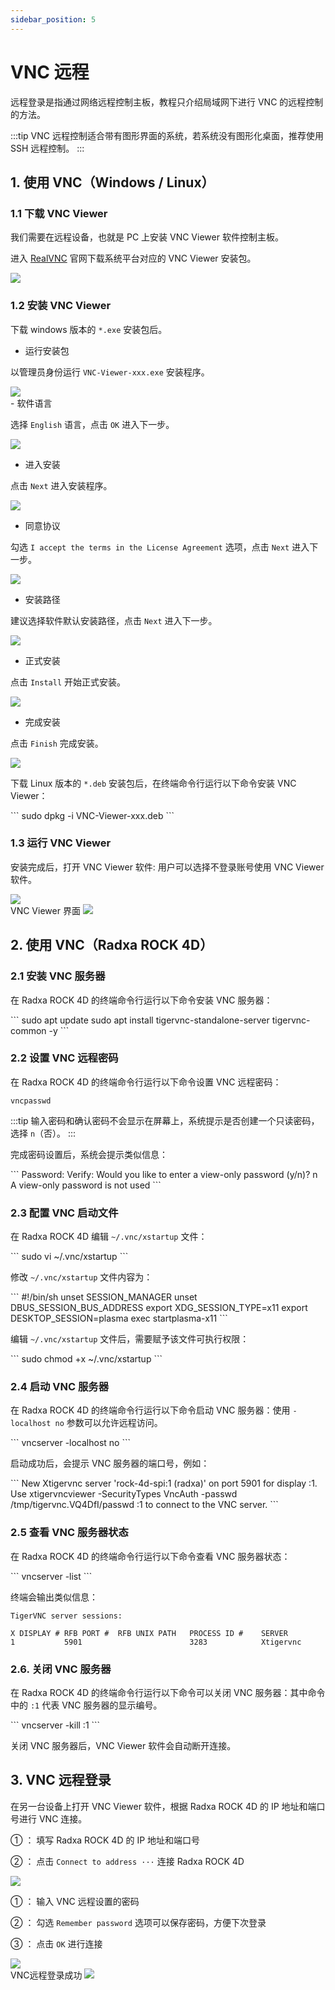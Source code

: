 ```yaml
---
sidebar_position: 5
---
```


# VNC 远程

远程登录是指通过网络远程控制主板，教程只介绍局域网下进行 VNC 的远程控制的方法。

:::tip
VNC 远程控制适合带有图形界面的系统，若系统没有图形化桌面，推荐使用 SSH 远程控制。
:::

## 1. 使用 VNC（Windows / Linux）

### 1.1 下载 VNC Viewer

我们需要在远程设备，也就是 PC 上安装 VNC Viewer 软件控制主板。

进入 [RealVNC](https://www.realvnc.com/en/connect/download/viewer) 官网下载系统平台对应的 VNC Viewer 安装包。

<div style={{textAlign: 'center'}}>
    <img src="/img/rock4/4d/vnc-download.webp" style={{width: '100%', maxWidth: '1200px'}} />
</div>

### 1.2 安装 VNC Viewer

<Tabs queryString="install-vnc">

<TabItem value="Windows">

下载 windows 版本的 `*.exe` 安装包后。

- 运行安装包

以管理员身份运行 `VNC-Viewer-xxx.exe` 安装程序。

<div style={{textAlign: 'center'}}>
    <img src="/img/rock4/4d/vnc-windows-install-01.webp" style={{width: '100%', maxWidth: '600px'}} />
</div>
- 软件语言

选择 `English` 语言，点击 `OK` 进入下一步。

<div style={{textAlign: 'center'}}>
    <img src="/img/rock4/4d/vnc-windows-install-02.webp" style={{width: '100%', maxWidth: '300px'}} />
</div>

- 进入安装

点击 `Next` 进入安装程序。

<div style={{textAlign: 'center'}}>
    <img src="/img/rock4/4d/vnc-windows-install-03.webp" style={{width: '100%', maxWidth: '600px'}} />
</div>

- 同意协议

勾选 `I accept the terms in the License Agreement` 选项，点击 `Next` 进入下一步。

<div style={{textAlign: 'center'}}>
    <img src="/img/rock4/4d/vnc-windows-install-04.webp" style={{width: '100%', maxWidth: '600px'}} />
</div>

- 安装路径

建议选择软件默认安装路径，点击 `Next` 进入下一步。

<div style={{textAlign: 'center'}}>
    <img src="/img/rock4/4d/vnc-windows-install-05.webp" style={{width: '100%', maxWidth: '600px'}} />
</div>

- 正式安装

点击 `Install` 开始正式安装。

<div style={{textAlign: 'center'}}>
    <img src="/img/rock4/4d/vnc-windows-install-06.webp" style={{width: '100%', maxWidth: '600px'}} />
</div>

- 完成安装

点击 `Finish` 完成安装。

<div style={{textAlign: 'center'}}>
    <img src="/img/rock4/4d/vnc-windows-install-07.webp" style={{width: '100%', maxWidth: '600px'}} />
</div>

</TabItem>

<TabItem value="Linux">

下载 Linux 版本的 `*.deb` 安装包后，在终端命令行运行以下命令安装 VNC Viewer：

<NewCodeBlock tip="Linux-host$" type="host">
```
sudo dpkg -i VNC-Viewer-xxx.deb
```
</NewCodeBlock>

</TabItem>

</Tabs>

### 1.3 运行 VNC Viewer

安装完成后，打开 VNC Viewer 软件: 用户可以选择不登录账号使用 VNC Viewer 软件。

<div style={{textAlign: 'center'}}>
    <img src="/img/rock4/4d/vnc-windows-use-01.webp" style={{width: '100%', maxWidth: '600px'}} />
</div>

<div style={{textAlign: 'center'}}>
VNC Viewer 界面
    <img src="/img/rock4/4d/vnc-windows-use-02.webp" style={{width: '100%', maxWidth: '600px'}} />
</div>

## 2. 使用 VNC（Radxa ROCK 4D）

### 2.1 安装 VNC 服务器

在 Radxa ROCK 4D 的终端命令行运行以下命令安装 VNC 服务器：

<NewCodeBlock tip="radxa@radxa-rock-4d$" type="host">
```
sudo apt update
sudo apt install tigervnc-standalone-server tigervnc-common -y
```
</NewCodeBlock>

### 2.2 设置 VNC 远程密码

在 Radxa ROCK 4D 的终端命令行运行以下命令设置 VNC 远程密码：
<NewCodeBlock tip="radxa@radxa-rock-4d$" type="host">

```
vncpasswd
```

</NewCodeBlock>

:::tip
输入密码和确认密码不会显示在屏幕上，系统提示是否创建一个只读密码，选择 `n`（否）。
:::

完成密码设置后，系统会提示类似信息：

<NewCodeBlock tip="radxa@radxa-rock-4d$" type="host">
```
Password:
Verify:
Would you like to enter a view-only password (y/n)? n
A view-only password is not used
```
</NewCodeBlock>

### 2.3 配置 VNC 启动文件

在 Radxa ROCK 4D 编辑 `~/.vnc/xstartup` 文件：

<NewCodeBlock tip="radxa@radxa-rock-4d$" type="host">
```
sudo vi ~/.vnc/xstartup
```
</NewCodeBlock>

修改 `~/.vnc/xstartup` 文件内容为：

<NewCodeBlock tip="radxa@radxa-rock-4d$" type="host">
```
#!/bin/sh
unset SESSION_MANAGER
unset DBUS_SESSION_BUS_ADDRESS
export XDG_SESSION_TYPE=x11
export DESKTOP_SESSION=plasma
exec startplasma-x11
```
</NewCodeBlock>

编辑 `~/.vnc/xstartup` 文件后，需要赋予该文件可执行权限：

<NewCodeBlock tip="radxa@radxa-rock-4d$" type="host">
```
sudo chmod +x ~/.vnc/xstartup
```
</NewCodeBlock>

### 2.4 启动 VNC 服务器

在 Radxa ROCK 4D 的终端命令行运行以下命令启动 VNC 服务器：使用 `-localhost no` 参数可以允许远程访问。

<NewCodeBlock tip="radxa@radxa-rock-4d$" type="host">
```
vncserver -localhost no
```
</NewCodeBlock>

启动成功后，会提示 VNC 服务器的端口号，例如：

<NewCodeBlock tip="radxa@radxa-rock-4d$" type="host">
```
New Xtigervnc server 'rock-4d-spi:1 (radxa)' on port 5901 for display :1.
Use xtigervncviewer -SecurityTypes VncAuth -passwd /tmp/tigervnc.VQ4DfI/passwd :1 to connect to the VNC server.
```
</NewCodeBlock>

### 2.5 查看 VNC 服务器状态

在 Radxa ROCK 4D 的终端命令行运行以下命令查看 VNC 服务器状态：

<NewCodeBlock tip="radxa@radxa-rock-4d$" type="host">
```
vncserver -list
```
</NewCodeBlock>

终端会输出类似信息：
<NewCodeBlock tip="radxa@radxa-rock-4d$" type="host">

```
TigerVNC server sessions:

X DISPLAY #	RFB PORT #	RFB UNIX PATH	PROCESS ID #	SERVER
1         	5901      	             	3283        	Xtigervnc
```

</NewCodeBlock>

### 2.6. 关闭 VNC 服务器

在 Radxa ROCK 4D 的终端命令行运行以下命令可以关闭 VNC 服务器：其中命令中的 `:1` 代表 VNC 服务器的显示编号。

<NewCodeBlock tip="radxa@radxa-rock-4d$" type="host">
```
vncserver -kill :1
```
</NewCodeBlock>

关闭 VNC 服务器后，VNC Viewer 软件会自动断开连接。

## 3. VNC 远程登录

在另一台设备上打开 VNC Viewer 软件，根据 Radxa ROCK 4D 的 IP 地址和端口号进行 VNC 连接。

① ： 填写 Radxa ROCK 4D 的 IP 地址和端口号

② ： 点击 `Connect to address ···` 连接 Radxa ROCK 4D

<div style={{textAlign: 'center'}}>
    <img src="/img/rock4/4d/vnc-connect-01.webp" style={{width: '100%', maxWidth: '1200px'}} />
</div>

① ： 输入 VNC 远程设置的密码

② ： 勾选 `Remember password` 选项可以保存密码，方便下次登录

③ ： 点击 `OK` 进行连接

<div style={{textAlign: 'center'}}>
    <img src="/img/rock4/4d/vnc-connect-02.webp" style={{width: '100%', maxWidth: '1200px'}} />
</div>

<div style={{textAlign: 'center'}}>
VNC远程登录成功
    <img src="/img/rock4/4d/vnc-connect-03.webp" style={{width: '100%', maxWidth: '1200px'}} />
</div>
